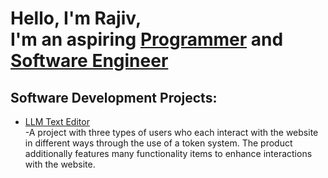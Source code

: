 <h1>Hello, I'm Rajiv,<br/>I'm an aspiring <a href="https://github.com/Quintessence133">Programmer</a> and <a href="https://www.linkedin.com/in/rajiv-seeram-332783223/">Software Engineer</a></h1>

<h2>Software Development Projects:</h2>

<ul>
  <li><a href="https://github.com/Quintessence133/LLM">LLM Text Editor</a></li>
  -A project with three types of users who each interact with the website in different ways through the use of a token system. The product additionally features many functionality items to enhance interactions with the website.
</ul>
